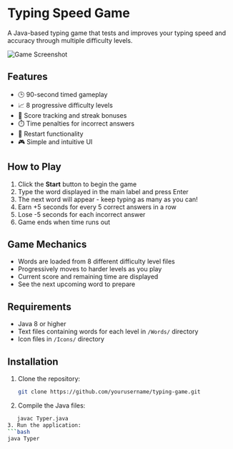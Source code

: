 # Typing Speed Game

A Java-based typing game that tests and improves your typing speed and accuracy through multiple difficulty levels.

![Game Screenshot](screenshots/Screenshot(155).png)

## Features

- 🕒 90-second timed gameplay
- 📈 8 progressive difficulty levels
- 🎯 Score tracking and streak bonuses
- ⏱️ Time penalties for incorrect answers
- 🔄 Restart functionality
- 🎮 Simple and intuitive UI

## How to Play

1. Click the **Start** button to begin the game
2. Type the word displayed in the main label and press Enter
3. The next word will appear - keep typing as many as you can!
4. Earn +5 seconds for every 5 correct answers in a row
5. Lose -5 seconds for each incorrect answer
6. Game ends when time runs out

## Game Mechanics

- Words are loaded from 8 different difficulty level files
- Progressively moves to harder levels as you play
- Current score and remaining time are displayed
- See the next upcoming word to prepare

## Requirements

- Java 8 or higher
- Text files containing words for each level in `/Words/` directory
- Icon files in `/Icons/` directory

## Installation

1. Clone the repository:
   ```bash
   git clone https://github.com/yourusername/typing-game.git
   
2. Compile the Java files:

  ```bash
     javac Typer.java
3. Run the application:
```bash
java Typer
